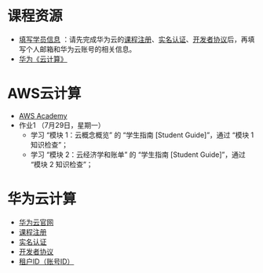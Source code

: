 # 课程资源
- [填写学员信息](https://docs.qq.com/form/page/DYkRIZnVudnd5UWZ5) ：请先完成华为云的[课程注册](https://developer.huaweicloud.com/signup/a555bf4e099646c2aaea30cf5dea3cfb)、[实名认证](https://account.huaweicloud.com/usercenter/?locale=zh-cn®ion=ap-southeast-1#/accountindex/realNameAuth)、[开发者协议](https://bbs.huaweicloud.com/community/myhomepage)后，再填写个人邮箱和华为云账号的相关信息。
- [华为《云计算》](https://docs.qq.com/s/jJuvLlZNuGzSlvcDz7Io5G)

# AWS云计算
- [AWS Academy](https://awsacademy.instructure.com/)
- 作业1 （7月29日，星期一）
    - 学习 “模块 1：云概念概览” 的 “学生指南 [Student Guide]”，通过 “模块 1 知识检查”；
    - 学习 “模块 2：云经济学和账单” 的 “学生指南 [Student Guide]”，通过 “模块 2 知识检查”；

# 华为云计算
- [华为云官网](https://www.huaweicloud.com/)
- [课程注册](https://developer.huaweicloud.com/signup/a555bf4e099646c2aaea30cf5dea3cfb)
- [实名认证](https://account.huaweicloud.com/usercenter/?locale=zh-cn®ion=ap-southeast-1#/accountindex/realNameAuth)
- [开发者协议](https://bbs.huaweicloud.com/community/myhomepage)
- [租户ID（账号ID）](https://console.huaweicloud.com/iam/?agencyId=0bc8d306f880f2c21f28c01b3710deb1&region=cn-north-1&locale=zh-cn#/mine/apiCredential)
